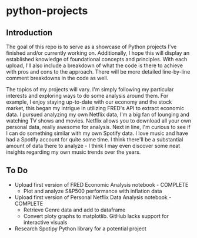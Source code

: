 # python-projects

## Introduction

The goal of this repo is to serve as a showcase of Python projects I've finished and/or currently working on. Additionally, I hope this will display an established knowledge of foundational concepts and principles. With each upload, I'll also include a breakdown of what the code is there to achieve with pros and cons to the approach. There will be more detailed line-by-line comment breakdowns in the code as well.

The topics of my projects will vary. I'm simply following my particular interests and exploring ways to do some analysis around them. For example, I enjoy staying up-to-date with our economy and the stock market, this began my intrigue in utilizing FRED's API to extract economic data. I pursued analyzing my own Netflix data, I'm a big fan of lounging and watching TV shows and movies. Netflix allows you to download all your own personal data, really awesome for analysis. Next in line, I'm curious to see if I can do something similar with my own Spotify data. I love music and have had a Spotify account for quite some time. I think there'll be a substantial amount of data there to analyze - I think I may even discover some neat insights regarding my own music trends over the years.

## To Do
- Upload first version of FRED Economic Analysis notebook - COMPLETE
    - Plot and analyze S&P500 performance with inflation data
- Upload first version of Personal Netflix Data Analysis notebook - COMPLETE
    - Retrieve Genre data and add to dataframe
    - Convert ploty graphs to matplotlib. GitHub lacks support for interactive visuals 
- Research Spotipy Python library for a potential project
